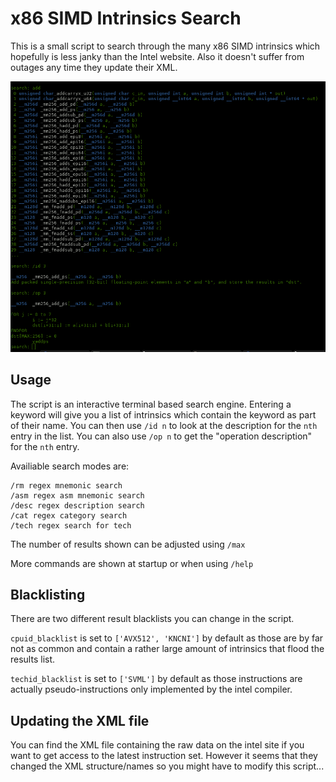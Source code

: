 # x86 SIMD Intrinsics Search

This is a small script to search through the many x86 SIMD intrinsics which hopefully is less janky than the Intel website.
Also it doesn't suffer from outages any time they update their XML.


![Usage example](example_usage.png)

## Usage

The script is an interactive terminal based search engine. Entering a keyword will give you a list of intrinsics which contain the keyword as part of their name.
You can then use `/id n` to look at the description for the `nth` entry in the list.
You can also use `/op n` to get the "operation description" for the `nth` entry.

Availiable search modes are:
```
/rm regex mnemonic search
/asm regex asm mnemonic search
/desc regex description search
/cat regex category search
/tech regex search for tech
```

The number of results shown can be adjusted using `/max`

More commands are shown at startup or when using `/help`

## Blacklisting

There are two different result blacklists you can change in the script.

`cpuid_blacklist` is set to 
`['AVX512', 'KNCNI']`
by default as those are by far not as common and contain a rather large amount of intrinsics that flood the results list.

`techid_blacklist` is set to
`['SVML']`
by default as those instructions are actually pseudo-instructions only implemented by the intel compiler.

## Updating the XML file

You can find the XML file containing the raw data on the intel site if you want to get access to the latest instruction set. However it seems that they changed the XML structure/names so you might have to modify this script...
